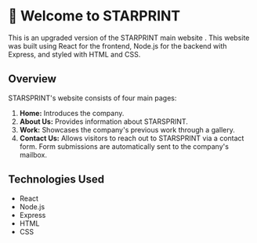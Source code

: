 # 🌟 Welcome to STARPRINT

This is an upgraded version of the STARPRINT main website . 
This website was built using React for the frontend, Node.js for the backend with Express, and styled with HTML and CSS.

## Overview
STARSPRINT's website consists of four main pages:

1. **Home:** Introduces the company.
2. **About Us:** Provides information about STARSPRINT.
3. **Work:** Showcases the company's previous work through a gallery.
4. **Contact Us:** Allows visitors to reach out to STARSPRINT via a contact form. Form submissions are automatically sent to the company's mailbox.



## Technologies Used

- React
- Node.js
- Express
- HTML
- CSS


